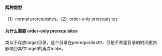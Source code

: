 #### 两种类型
（1）normal prerequisites。（2）order-only prerequisites


#### 为什么需要 order-only prerequisites
类似于存放target目录，这个目录在prerequisites中，但是不希望目录的时间更新影响到其中target的再次make。

